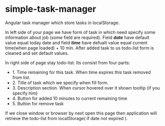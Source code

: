 <h1> simple-task-manager </h1>
Angular task manager which store tasks in localStorage.

<p>In left side of your page we have form of task in which need specify some information about job (some field are required). Field <strong><i>date</i></strong> have default value equal today date and field <strong><i>time</i></strong> have defualt value equal current time(when page loaded) + 10 min. After added task to us todo-list form is cleaned and set default values.</p>
<p>In right side of page stay todo-list. Its consist from four parts:
<ul>
<li>1. Time remaining for this task. When time expires this task removed from list.</li>
<li>2. Title of task which we specify when fill form.</li>
<li>3. Description section. When cursor hovered over it shown tooltip (if you specify him)</li>
<li>4. Button for added 10 minutes to current remaining time</li>
<li>5. Button for remove task</li>
</ul>
</p>
<p>If we close window or browser by next open this page then application will retrieve the todo-list from localStorage( if date not expired ).</p>
